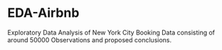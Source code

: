 # EDA-Airbnb
Exploratory Data Analysis of New York City Booking Data consisting of around 50000 Observations and proposed conclusions.
